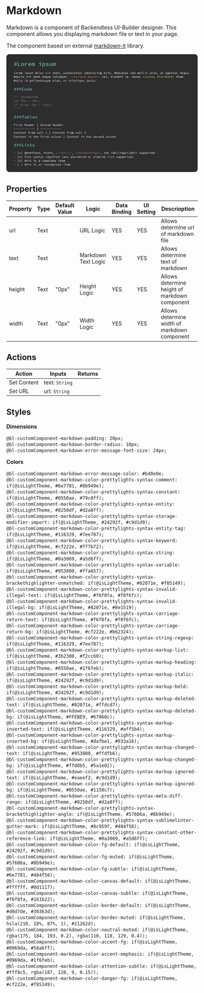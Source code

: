# Markdown

Markdown is a component of Backendless UI-Builder designer. This component allows you displaying markdown file or text in your page.


The component based on external [markdown-it](https://github.com/markdown-it/markdown-it) library.

<p align="center">
  <img src="./thumbnail.png" alt="main thumbnail" width="780"/>
</p>

## Properties

| Property | Type | Default Value | Logic               | Data Binding | UI Setting | Descrioption                                  |
|----------|------|---------------|---------------------|--------------|------------|-----------------------------------------------|
| url      | Text |               | URL Logic           | YES          | YES        | Allows determine url of markdown file         |
| text     | Text |               | Markdown Text Logic | YES          | YES        | Allows determine text of markdown             |
| height   | Text | "0px"         | Height Logic        | YES          | YES        | Allows determine height of markdown component |
| width    | Text | "0px"         | Width Logic         | YES          | YES        | Allows determine width of markdown component  |

## Actions

| Action      | Inputs         | Returns |
|-------------|----------------|---------|
| Set Content | text: `String` |         |
| Set URL     | url: `String`  |         |

## Styles

**Dimensions**
```
@bl-customComponent-markdown-padding: 20px;
@bl-customComponent-markdown-border-radius: 10px;
@bl-customComponent-markdown-error-message-font-size: 24px;
```

**Colors**
```
@bl-customComponent-markdown-error-message-color: #bd0e0e;
@bl-customComponent-markdown-color-prettylights-syntax-comment: if(@isLightTheme, #6e7781, #8b949e);
@bl-customComponent-markdown-color-prettylights-syntax-constant: if(@isLightTheme, #0550ae, #79c0ff);
@bl-customComponent-markdown-color-prettylights-syntax-entity: if(@isLightTheme, #8250df, #d2a8ff);
@bl-customComponent-markdown-color-prettylights-syntax-storage-modifier-import: if(@isLightTheme, #24292f, #c9d1d9);
@bl-customComponent-markdown-color-prettylights-syntax-entity-tag: if(@isLightTheme, #116329, #7ee787);
@bl-customComponent-markdown-color-prettylights-syntax-keyword: if(@isLightTheme, #cf222e, #ff7b72);
@bl-customComponent-markdown-color-prettylights-syntax-string: if(@isLightTheme, #0a3069, #a5d6ff);
@bl-customComponent-markdown-color-prettylights-syntax-variable: if(@isLightTheme, #953800, #ffa657);
@bl-customComponent-markdown-color-prettylights-syntax-brackethighlighter-unmatched: if(@isLightTheme, #82071e, #f85149);
@bl-customComponent-markdown-color-prettylights-syntax-invalid-illegal-text: if(@isLightTheme, #f6f8fa, #f0f6fc);
@bl-customComponent-markdown-color-prettylights-syntax-invalid-illegal-bg: if(@isLightTheme, #82071e, #8e1519);
@bl-customComponent-markdown-color-prettylights-syntax-carriage-return-text: if(@isLightTheme, #f6f8fa, #f0f6fc);
@bl-customComponent-markdown-color-prettylights-syntax-carriage-return-bg: if(@isLightTheme, #cf222e, #b62324);
@bl-customComponent-markdown-color-prettylights-syntax-string-regexp: if(@isLightTheme, #116329, #7ee787);
@bl-customComponent-markdown-color-prettylights-syntax-markup-list: if(@isLightTheme, #3b2300, #f2cc60);
@bl-customComponent-markdown-color-prettylights-syntax-markup-heading: if(@isLightTheme, #0550ae, #1f6feb);
@bl-customComponent-markdown-color-prettylights-syntax-markup-italic: if(@isLightTheme, #24292f, #c9d1d9);
@bl-customComponent-markdown-color-prettylights-syntax-markup-bold: if(@isLightTheme, #24292f, #c9d1d9);
@bl-customComponent-markdown-color-prettylights-syntax-markup-deleted-text: if(@isLightTheme, #82071e, #ffdcd7);
@bl-customComponent-markdown-color-prettylights-syntax-markup-deleted-bg: if(@isLightTheme, #FFEBE9, #67060c);
@bl-customComponent-markdown-color-prettylights-syntax-markup-inserted-text: if(@isLightTheme, #116329, #aff5b4);
@bl-customComponent-markdown-color-prettylights-syntax-markup-inserted-bg: if(@isLightTheme, #dafbe1, #033a16);
@bl-customComponent-markdown-color-prettylights-syntax-markup-changed-text: if(@isLightTheme, #953800, #ffdfb6);
@bl-customComponent-markdown-color-prettylights-syntax-markup-changed-bg: if(@isLightTheme, #ffd8b5, #5a1e02);
@bl-customComponent-markdown-color-prettylights-syntax-markup-ignored-text: if(@isLightTheme, #eaeef2, #c9d1d9);
@bl-customComponent-markdown-color-prettylights-syntax-markup-ignored-bg: if(@isLightTheme, #0550ae, #1158c7);
@bl-customComponent-markdown-color-prettylights-syntax-meta-diff-range: if(@isLightTheme, #8250df, #d2a8ff);
@bl-customComponent-markdown-color-prettylights-syntax-brackethighlighter-angle: if(@isLightTheme, #57606a, #8b949e);
@bl-customComponent-markdown-color-prettylights-syntax-sublimelinter-gutter-mark: if(@isLightTheme, #8c959f, #484f58);
@bl-customComponent-markdown-color-prettylights-syntax-constant-other-reference-link: if(@isLightTheme, #0a3069, #a5d6ff);
@bl-customComponent-markdown-color-fg-default: if(@isLightTheme, #24292f, #c9d1d9);
@bl-customComponent-markdown-color-fg-muted: if(@isLightTheme, #57606a, #8b949e);
@bl-customComponent-markdown-color-fg-subtle: if(@isLightTheme, #6e7781, #484f58);
@bl-customComponent-markdown-color-canvas-default: if(@isLightTheme, #ffffff, #0d1117);
@bl-customComponent-markdown-color-canvas-subtle: if(@isLightTheme, #f6f8fa, #161b22);
@bl-customComponent-markdown-color-border-default: if(@isLightTheme, #d0d7de, #30363d);
@bl-customComponent-markdown-color-border-muted: if(@isLightTheme, hsla(210, 18%, 87%, 1), #21262d);
@bl-customComponent-markdown-color-neutral-muted: if(@isLightTheme, rgba(175, 184, 193, 0.2), rgba(110, 118, 129, 0.4));
@bl-customComponent-markdown-color-accent-fg: if(@isLightTheme, #0969da, #58a6ff);
@bl-customComponent-markdown-color-accent-emphasis: if(@isLightTheme, #0969da, #1f6feb);
@bl-customComponent-markdown-color-attention-subtle: if(@isLightTheme, #fff8c5, rgba(187, 128, 9, 0.15));
@bl-customComponent-markdown-color-danger-fg: if(@isLightTheme, #cf222e, #f85149);
```
